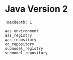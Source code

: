 # Java Version 2

```{toctree}
:maxdepth: 1

aas_environment
aas_registry
aas_repository
cd_repository
submodel_registry
submodel_repository
```